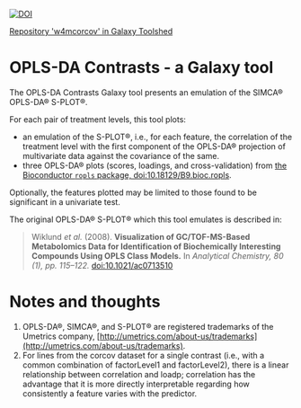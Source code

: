 [![DOI](https://zenodo.org/badge/106058128.svg)](https://zenodo.org/badge/latestdoi/106058128)

[Repository 'w4mcorcov' in Galaxy Toolshed](https://toolshed.g2.bx.psu.edu/repository?repository_id=96046af0e175c57d)


# OPLS-DA Contrasts - a Galaxy tool

The OPLS-DA Contrasts Galaxy tool presents an emulation of the SIMCA® OPLS-DA® S-PLOT®.

For each pair of treatment levels, this tool plots:
- an emulation of the S-PLOT®, i.e., for each feature, the correlation of the treatment level with the first component of the OPLS-DA® projection of multivariate data against the covariance of the same. 
- three OPLS-DA® plots (scores, loadings, and cross-validation) from [the Bioconductor `ropls` package, doi:10.18129/B9.bioc.ropls](https://dx.doi.org/10.18129/B9.bioc.ropls).    

Optionally, the features plotted may be limited to those found to be significant in a univariate test.

The original OPLS-DA® S-PLOT® which this tool emulates is described in:
> Wiklund *et al.* (2008). **Visualization of GC/TOF-MS-Based Metabolomics Data for Identification of Biochemically Interesting Compounds Using OPLS Class Models.** In *Analytical Chemistry, 80 (1), pp. 115–122.* [doi:10.1021/ac0713510](https://dx.doi.org/10.1021/ac0713510)

# Notes and thoughts

1. OPLS-DA®, SIMCA®, and S-PLOT® are registered trademarks of the Umetrics company, [http://umetrics.com/about-us/trademarks](http://umetrics.com/about-us/trademarks).
2. For lines from the corcov dataset for a single contrast (i.e., with a common combination of factorLevel1 and factorLevel2), there is a linear relationship between correlation and loadp; correlation has the advantage that it is more directly interpretable regarding how consistently a feature varies with the predictor.

